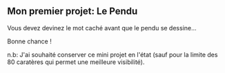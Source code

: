 Mon premier projet: Le Pendu 
----------------------------

Vous devez devinez le mot caché avant que le pendu se dessine...

Bonne chance !

n.b: J'ai souhaité conserver ce mini projet en l'état
 (sauf pour la limite des 80 caratères qui permet une
meilleure visibilité).  
